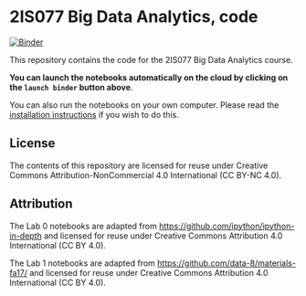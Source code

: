 # 2IS077 Big Data Analytics, code

[![Binder](https://mybinder.org/badge.svg)](https://mybinder.org/v2/gh/UppsalaIM/2IS077/main)

This repository contains the code for the 2IS077 Big Data Analytics course.

**You can launch the notebooks automatically on the cloud by clicking on the `launch binder` button above**.

You can also run the notebooks on your own computer. Please read the [installation instructions](INSTALL.md) if you wish to do this.

## License

The contents of this repository are licensed for reuse under Creative Commons Attribution-NonCommercial 4.0 International (CC BY-NC 4.0).

## Attribution

The Lab 0 notebooks are adapted from https://github.com/ipython/ipython-in-depth and licensed for reuse under Creative Commons Attribution 4.0 International (CC BY 4.0).

The Lab 1 notebooks are adapted from https://github.com/data-8/materials-fa17/ and licensed for reuse under Creative Commons Attribution 4.0 International (CC BY 4.0).
